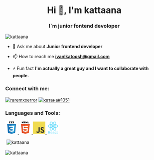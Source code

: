 <h1 align="center">Hi 👋, I'm kattaana</h1>
<h3 align="center">I`m junior fontend devoloper</h3>

<p align="left"> <img src="https://komarev.com/ghpvc/?username=kattaana&label=Profile%20views&color=0e75b6&style=flat" alt="kattaana" /> </p>

- 💬 Ask me about **Junior frontend developer**

- 📫 How to reach me **ivanlkatoosh@gmail.com**

- ⚡ Fun fact **I'm actually a great guy and I want to collaborate with people.**

<h3 align="left">Connect with me:</h3>
<p align="left">
<a href="https://instagram.com/raremxxerror" target="blank"><img align="center" src="https://raw.githubusercontent.com/rahuldkjain/github-profile-readme-generator/master/src/images/icons/Social/instagram.svg" alt="raremxxerror" height="30" width="40" /></a>
<a href="https://discord.gg/катана#1051" target="blank"><img align="center" src="https://raw.githubusercontent.com/rahuldkjain/github-profile-readme-generator/master/src/images/icons/Social/discord.svg" alt="катана#1051" height="30" width="40" /></a>
</p>

<h3 align="left">Languages and Tools:</h3>
<p align="left"> <a href="https://www.w3schools.com/css/" target="_blank" rel="noreferrer"> <img src="https://raw.githubusercontent.com/devicons/devicon/master/icons/css3/css3-original-wordmark.svg" alt="css3" width="40" height="40"/> </a> <a href="https://www.w3.org/html/" target="_blank" rel="noreferrer"> <img src="https://raw.githubusercontent.com/devicons/devicon/master/icons/html5/html5-original-wordmark.svg" alt="html5" width="40" height="40"/> </a> <a href="https://developer.mozilla.org/en-US/docs/Web/JavaScript" target="_blank" rel="noreferrer"> <img src="https://raw.githubusercontent.com/devicons/devicon/master/icons/javascript/javascript-original.svg" alt="javascript" width="40" height="40"/> </a> <a href="https://reactjs.org/" target="_blank" rel="noreferrer"> <img src="https://raw.githubusercontent.com/devicons/devicon/master/icons/react/react-original-wordmark.svg" alt="react" width="40" height="40"/> </a> </p>

<p>&nbsp;<img align="center" src="https://github-readme-stats.vercel.app/api?username=kattaana&show_icons=true&locale=en" alt="kattaana" /></p>

<p><img align="center" src="https://github-readme-streak-stats.herokuapp.com/?user=kattaana&" alt="kattaana" /></p>

